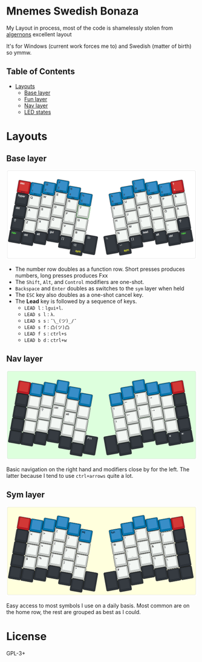 <!-- -*- mode: markdown; fill-column: 8192 -*- -->

Mnemes Swedish Bonaza
=======================

My Layout in process, most of the code is shamelessly stolen from [algernons][algernon] excellent layout

 [algernon]: https://github.com/algernon/ergodox-layout

It's for Windows (current work forces me to) and Swedish (matter of birth) so ymmw.

## Table of Contents

* [Layouts](#layouts)
    - [Base layer](#base-layer)
    - [Fun layer](#fun-layer)
    - [Nav layer](#nav-layer)
    - [LED states](#led-states)

# Layouts

## Base layer

![Base layer](img/base.png)


* The number row doubles as a function row. Short presses produces numbers, long presses produces Fxx
* The `Shift`, `Alt`, and `Control` modifiers are one-shot.
* `Backspace` and `Enter` doubles as switches to the `sym` layer when held
* The `ESC` key also doubles as a one-shot cancel key.
* The **Lead** key is followed by a sequence of keys.
    - `LEAD l`   : `lgui+l`.
    - `LEAD s l` : `λ`.
    - `LEAD s s` : `¯\_(ツ)_/¯`
    - `LEAD s f` : `凸(ツ)凸`
    - `LEAD f s` : `ctrl+s`
    - `LEAD b d` : `ctrl+w`


## Nav layer

![Fun layer](img/fun.png)

Basic navigation on the right hand and modifiers close
by for the left. The latter because I tend to use `ctrl+arrows` quite a lot.

## Sym layer

![Sym layer](img/sym.png)

Easy access to most symbols I use on a daily basis. Most common are on the home row, the rest are grouped as best as I could.

# License
  GPL-3+
